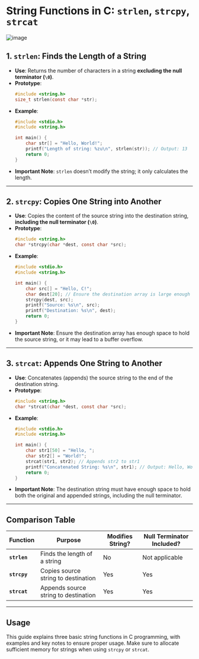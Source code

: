 # String Functions in C: `strlen`, `strcpy`, `strcat`

![image](https://github.com/user-attachments/assets/44ac6daf-e96c-46ff-bc74-b02629f2bd0f)



## 1. **`strlen`**: Finds the Length of a String
- **Use**: Returns the number of characters in a string **excluding the null terminator (`\0`)**.
- **Prototype**:
  ```c
  #include <string.h>
  size_t strlen(const char *str);
  ```
- **Example**:
  ```c
  #include <stdio.h>
  #include <string.h>

  int main() {
      char str[] = "Hello, World!";
      printf("Length of string: %zu\n", strlen(str)); // Output: 13
      return 0;
  }
  ```
- **Important Note**: `strlen` doesn’t modify the string; it only calculates the length.

---

## 2. **`strcpy`**: Copies One String into Another
- **Use**: Copies the content of the source string into the destination string, **including the null terminator (`\0`)**.
- **Prototype**:
  ```c
  #include <string.h>
  char *strcpy(char *dest, const char *src);
  ```
- **Example**:
  ```c
  #include <stdio.h>
  #include <string.h>

  int main() {
      char src[] = "Hello, C!";
      char dest[20]; // Ensure the destination array is large enough
      strcpy(dest, src);
      printf("Source: %s\n", src);
      printf("Destination: %s\n", dest);
      return 0;
  }
  ```
- **Important Note**: Ensure the destination array has enough space to hold the source string, or it may lead to a buffer overflow.

---

## 3. **`strcat`**: Appends One String to Another
- **Use**: Concatenates (appends) the source string to the end of the destination string.
- **Prototype**:
  ```c
  #include <string.h>
  char *strcat(char *dest, const char *src);
  ```
- **Example**:
  ```c
  #include <stdio.h>
  #include <string.h>

  int main() {
      char str1[50] = "Hello, ";
      char str2[] = "World!";
      strcat(str1, str2); // Appends str2 to str1
      printf("Concatenated String: %s\n", str1); // Output: Hello, World!
      return 0;
  }
  ```
- **Important Note**: The destination string must have enough space to hold both the original and appended strings, including the null terminator.

---

## Comparison Table
| **Function** | **Purpose**                     | **Modifies String?** | **Null Terminator Included?** |
|--------------|---------------------------------|-----------------------|--------------------------------|
| **`strlen`** | Finds the length of a string    | No                    | Not applicable                |
| **`strcpy`** | Copies source string to destination | Yes                  | Yes                            |
| **`strcat`** | Appends source string to destination | Yes                  | Yes                            |

---

## Usage
This guide explains three basic string functions in C programming, with examples and key notes to ensure proper usage. Make sure to allocate sufficient memory for strings when using `strcpy` or `strcat`.

